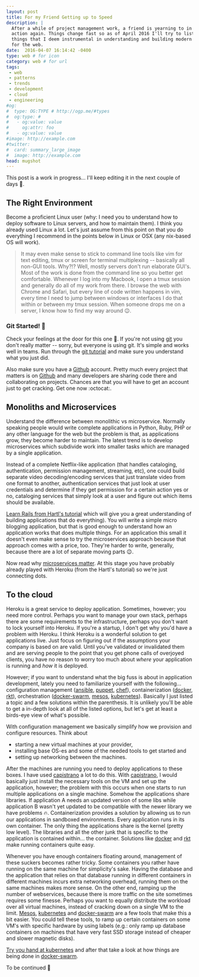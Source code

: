 ```yaml
---
layout: post
title: For my Friend Getting up to Speed
description: |
  After a while of project management work, a friend is yearning to in on the
  action again. Things change fast so as of April 2016 I'll try to list a few
  things that I deem instrumental in understanding and building modern system 
  for the web.
date:  2016-04-07 16:14:42 -0400
type: web # for icon
category: web # for url
tags:
 - web
 - patterns
 - trends
 - development
 - cloud
 - engineering
#og:
#  type: OG:TYPE # http://ogp.me/#types
#  og:type: # 
#   - og:value: value
#     og:attr: foo
#   - og:value: value
#image: http://example.com
#twitter:
#  card: summary_large_image
#  image: http://example.com
head: mugshot
---
```


This post is a work in progress... I'll keep editing it in the next couple of
days :construction:.

## The Right Environment

Become a proficient Linux user (why: I need you to understand how to deploy
software to Linux servers, and how to maintain them). I think you already used
Linux a lot. Let's just assume from this point on that you do everything I
recommend in the points below in Linux or OSX (any nix-based OS will work).

> It may even make sense to stick to command line tools like vim for text
editing, tmux or screen for terminal multiplexing -- basically all non-GUI
tools. Why?!? Well, mostly servers don't run elaborate GUI's. Most of the work
is done from the command line so you better get comfortable. Whenever I log
into my Macbook, I open a tmux session and generally do all of my work from
there. I browse the web with Chrome and Safari, but every line of code written
happens in vim, every time I need to jump between windows or interfaces I do
that within or between my tmux session. When someone drops me on a server, I
know how to find my way around :wink:.

### Git Started! :checkered_flag:

Check your feelings at the door for this one :door:. If you're not using
[git][git-guide] you don't really matter -- sorry, but everyone is using git.
It's simple and works well in teams. Run through the [git tutorial][git-guide]
and make sure you understand what you just did.

Also make sure you have a [Github][github] account. Pretty much every project
that matters is on [Github][github] and many developers are sharing code there
and collaborating on projects. Chances are that you will have to get an account
just to get cracking. Get one now :octocat:.

<div class="element">
  <div class="github-card" data-github="vidbina" data-width="400" data-height="150" data-theme="default"></div>
  <script src="//cdn.jsdelivr.net/github-cards/latest/widget.js"></script>
</div>


## Monoliths and Microservices

Understand the difference between monolithic vs microservice. Normally speaking
people would write complete applications in Python, Ruby, PHP or any other
language for the web but the problem is that, as applications grow, they become
harder to maintain. The latest trend is to develop microservices which
subdivide work into smaller tasks which are managed by a single application.

Instead of a complete Netflix-like application (that handles cataloging,
authentication, permission management, streaming, etc), one could build separate
video decoding/encoding services that just translate video from one format to
another, authentication services that just look at user credentials and
determine if they get permission for a certain action yes or no, cataloging
services that simply look at a user and figure out which items should be
available. 


[Learn Rails from Hartl's tutorial](https://www.railstutorial.org) which will
give you a great understanding of building applications that do everything).
You will write a simple micro blogging application, but that is good enough to
understand how an application works that does multiple things. For an
application this small it doesn't even make sense to try the microservices
approach because that approach comes with a price, too. They're harder to
write, generally, because there are a lot of separate moving parts :wink:.

Now read why [microservices matter](https://blog.heroku.com/archives/2015/1/20/why_microservices_matterhttps://blog.heroku.com/archives/2015/1/20/why_microservices_matter). At this stage you have probably
already played with Heroku (from the Hartl's tutorial) so we're just
connecting dots.

## To the cloud

Heroku is a great service to deploy application. Sometimes, however; you need
more control. Perhaps you want to manage your own stack, perhaps there are some
requirements to the infrastructure, perhaps you don't want to lock yourself
into Heroku. If you're a startup, I don't get why you'd have a problem with
Heroku. I think Heroku is a wonderful solution to get applications live. Just
focus on figuring out if the assumptions your company is based on are valid.
Until you've validated or invalidated them and are serving people to the point
that you get phone calls of overjoyed clients, you have no reason to worry too
much about _where_ your application is running and _how_ it is deployed.

However; if you want to understand what the big fuss is about in application 
development, lately you need to familiarize yourself with the following...
configuration management ([ansible][ansible], [puppet][puppet], [chef][chef]),
containerization ([docker][docker], [rkt][rkt]), orchestration
([docker-swarm][docker-swarm], [mesos][mesos], [kubernetes][kubernetes]).
Basically I just listed a topic and a few solutions within the parenthesis. It
is unlikely you'll be able to get a in-depth look at all of the listed options,
but let's get at least a birds-eye view of what's possible.

With configuration management we basically simplify how we provision and
configure resources. Think about

 - starting a new virtual machines at your provider,
 - installing base OS-es and some of the needed tools to get started and
 - setting up networking between the machines.

After the machines are running you need to deploy applications to these boxes.
I have used [capistrano][capistrano] a lot to do this. With
[capistrano][capistrano], I would basically just install the necessary tools
on the VM and set up the application, however; the problem with this occurs
when one starts to run multiple applications on a single machine. Somehow the
applications share libraries. If application A needs an updated version of
some libs while application B wasn't yet updated to be compatible with the
newer library we have problems :fire:. Containerization provides a solution by
allowing us to run our applications in sandboxed environments. Every
application runs in its own container. The only thing the applications share
is the kernel (pretty low level). The libraries and all the other junk that is
specific to the application is contained within... the container. Solutions
like [docker][docker] and [rkt][rkt] make running containers quite easy.

Whenever you have enough containers floating around, management of these
suckers becomes rather tricky. Some containers you rather have running on the
same machine for simplicity's sake. Having the database and the application
that relies on that database running in different containers in different
machines incurs extra networking overhead, running them on the same machines
makes more sense. On the other end, ramping up the number of webservices,
because there is more traffic on the site sometimes requires some finesse.
Perhaps you want to equally distribute the workload over all virtual machines,
instead of cracking down on a single VM to the limit. [Mesos][mesos],
[kubernetes][kubernetes] and [docker-swarm][docker-swarm] are a few tools
that make this a bit easier. You could tell these tools, to ramp up certain
containers on some VM's with specific hardware by using labels (e.g.: only ramp
up database containers on machines that have very fast SSD storage instead of
cheaper and slower magnetic disks).

[Try you hand at kubernetes](http://kubernetes.io/docs/hellonode/) and after
that take a look at how things are being done in
[docker-swarm](https://blog.docker.com/2016/03/swarmweek-advanced-orchestration-docker-swarm/).

To be continued :construction:

[ansible]: https://en.wikipedia.org/wiki/Ansible_(software)
[puppet]: https://en.wikipedia.org/wiki/Puppet_(software)
[chef]: https://en.wikipedia.org/wiki/Chef_(software)

[capistrano]: https://en.wikipedia.org/wiki/Capistrano_(software)

[docker]: https://en.wikipedia.org/wiki/Docker_(software)
[rkt]: https://coreos.com/rkt/

[docker-swarm]: https://docs.docker.com/swarm/
[kubernetes]: https://en.wikipedia.org/wiki/Kubernetes
[mesos]: https://en.wikipedia.org/wiki/Apache_Mesos

[git-guide]: https://git-scm.com/book/en/v1/Getting-Started
[github]: https://github.com
